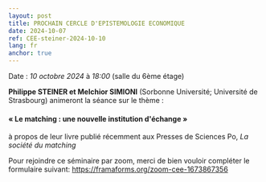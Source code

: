```yaml
---
layout: post
title: PROCHAIN CERCLE D'EPISTEMOLOGIE ECONOMIQUE
date: 2024-10-07
ref: CEE-steiner-2024-10-10
lang: fr
anchor: true
---
```


<i class="fas fa-table"></i> Date : _10 octobre 2024_ à _18:00_ (salle du 6ème étage)

**Philippe STEINER et Melchior SIMIONI** (Sorbonne Université; Université de Strasbourg) animeront la séance sur le thème :

#### « Le matching : une nouvelle institution d'échange »

à propos de leur livre publié récemment aux Presses de Sciences Po, *La société du matching*

Pour rejoindre ce séminaire par zoom, merci de bien vouloir compléter le formulaire suivant: https://framaforms.org/zoom-cee-1673867356 
